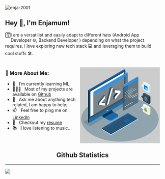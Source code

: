 ![enja-2001](https://socialify.git.ci/enja-2001/enja-2001/image?description=1&descriptionEditable=I%20am%20an%20Android%20Developer&font=KoHo&forks=1&issues=1&logo=https%3A%2F%2F1.bp.blogspot.com%2F-LgTa-xDiknI%2FX4EflN56boI%2FAAAAAAAAPuk%2F24YyKnqiGkwRS9-_9suPKkfsAwO4wHYEgCLcBGAsYHQ%2Fs0%2Fimage9.png&owner=1&pattern=Formal%20Invitation&pulls=1&stargazers=1&theme=Light)
## Hey 👋, I'm Enjamum!
<a href='https://www.linkedin.com/in/md-enjamum-hossain-a2a46a202/'><img align='left' alt="linkedin" src="https://github.com/dsnehasish74/dsnehasish74/blob/main/assets/linkedin.svg" height='18px'/></a>


I am a versatilist and easily adapt to different hats (Android App Developer 🌐, Backend Developer ) depending on what the project requires. I love exploring new tech stack 💻 and leveraging them to build cool stuffs 🛠️. 
<br/>
<br/>

<img align="right" alt="GIF" src="https://raw.githubusercontent.com/dsnehasish74/dsnehasish74/main/techstack.gif" width="260px"/>
  
### 🧐 More About Me:
- 🌱 &nbsp; I’m currently learning ML; 
- 👨🏻‍💻 &nbsp; Most of my projects are available on [Github](https://github.com/enja-2001?tab=repositories)
- 💬 &nbsp; Ask me about anything tech related, I am happy to help;
- 📫 &nbsp; Feel free to ping me on [LinkedIn](https://www.linkedin.com/in/md-enjamum-hossain-a2a46a202/)
- 📝 &nbsp; Checkout my [resume](https://docs.google.com/document/d/1L8cHuhDFq3kditAoAdh4VUURd0VHcY3Qp1fUpw6L7TY/edit?usp=sharing)
- 📚 &nbsp; I love listening to music...
<br>

<h2 align="center">Github Statistics </h2>
<hr>
<img src="https://github-readme-stats.vercel.app/api?username=enja-2001&count_private=true&show_icons=true"/>
